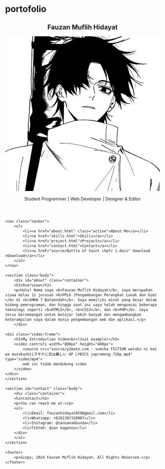 # portofolio

<!DOCTYPE html>
<html lang="en">
<head>
    <meta charset="UTF-8">
    <meta name="viewport" content="width=device-width, initial-scale=1.0">
    <meta http-equiv="X-UA-Compatible" content="ie=edge">
    <title>Portofolio Fauzan Muflih Hidayat</title>
    <link rel="stylesheet" href="porto.css">
</head>
<body>
    <header>
        <div class="container">
            <h2>Fauzan Muflih Hidayat</h2>
            <section id="about" class="container">
                <img src="source/904fb9e7-23e1-4e96-99df-3a559a400375.jfif" alt="Fauzan Muflih HIdayat" class="profile-photo">
            </section>
            <p>Student Programmer | Web Developer | Designer & Editor</p>
        </div>
    </header>

    <nav class="navbar">
        <ul>
            <li><a href="about.html" class="active">About Me</a></li>
            <li><a href="skills.html">Skills</a></li>
            <li><a href="project.html">Projects</a></li>
            <li><a href="contact.html">Contact</a></li>
            <li><a hreF="source/Battle of Saint chptr 1.docx" download >Download</a></li>
        </ul>
    </nav>

    <section class="body">
        <div id="about" class="container">
        <h2>Overview</h2>
        <p>Halo! Nama saya <b>Fauzan Muflih Hidayat</b>, saya merupakan siswa kelas 11 jurusan <b>PPLG (Pengembangan Perangkat Lunak dan Gim)</b> di <b>SMKN 7 Baleendah</b>. Saya memiliki minat yang besar dalam bidang pemrograman, dan hingga saat ini saya telah menguasai beberapa teknologi seperti <b>HTML5</b>, <b>CSS3</b>, dan <b>PHP</b>. Saya terus bersemangat untuk belajar lebih banyak dan mengembangkan keterampilan saya dalam dunia pengembangan web dan aplikasi.</p>
        </div>

    <div class="video-frame">
        <h2>My Introduction Video<br>(Just example)</h2>
        <video controls width="800px" height="400px">
            <source src="source/y2mate.com - sumika FICTION wotaku ni koi wa muzukashiiヲタクに恋は難しい OP LYRICS japromeng_720p.mp4" type="video/mp4">
            web ini tidak mendukung video
        </video>
    </div>
    </section>

    <section id="contact" class="body">
        <div class="container">
        <h2>Contact</h2>
        <p>You can reach me at:</p>
        <ul>
            <li>Email: fauzanhidayat059@gmail.com</li>
            <li>Whatsapp: +6281387318907</li>
            <li>Instagram: @zannanakbunda</li>
            <li>Tiktok: @zan kagenou</li>
        </div>
        </ul>
    </section>

    <footer>
        <p>&copy; 2024 Fauzan Muflih Hidayat. All Rights Reserved.</p>
    </footer>
</body>
</html>

